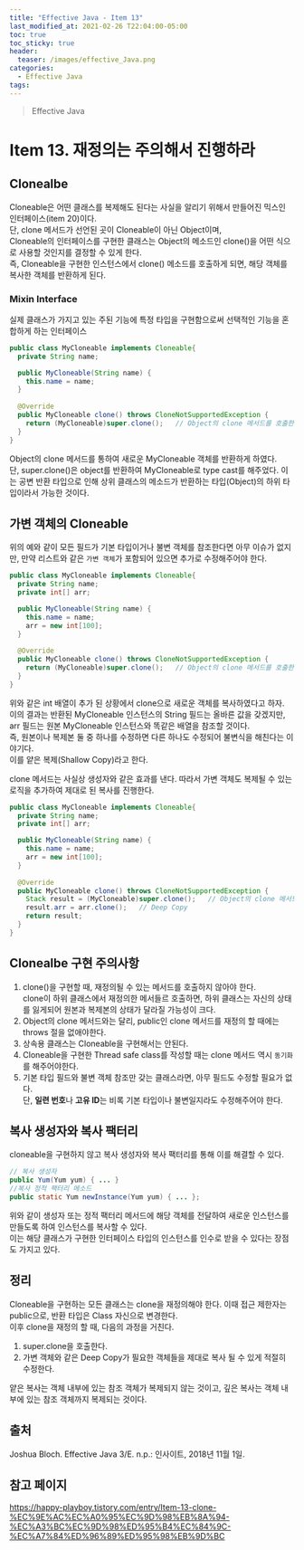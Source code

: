 ```yaml
---
title: "Effective Java - Item 13"
last_modified_at: 2021-02-26 T22:04:00-05:00
toc: true
toc_sticky: true
header:
  teaser: /images/effective_Java.png
categories: 
  - Effective Java
tags:
---
```


> Effective Java

Item 13. 재정의는 주의해서 진행하라
=============
## Clonealbe
Cloneable은 어떤 클래스를 복제해도 된다는 사실을 알리기 위해서 만들어진 믹스인 인터페이스(item 20)이다.   
단, clone 메서드가 선언된 곳이 Cloneable이 아닌 Object이며,  
Cloneable의 인터페이스를 구현한 클래스는 Object의 메소드인 clone()을 어떤 식으로 사용할 것인지를 결정할 수 있게 한다.  
즉, Cloneable을 구현한 인스턴스에서 clone() 메소드를 호출하게 되면, 해당 객체를 복사한 객체를 반환하게 된다.  

### Mixin Interface
실제 클래스가 가지고 있는 주된 기능에 특정 타입을 구현함으로써 선택적인 기능을 혼합하게 하는 인터페이스  
```java
public class MyCloneable implements Cloneable{
  private String name;

  public MyCloneable(String name) {
    this.name = name;
  }
  
  @Override
  public MyCloneable clone() throws CloneNotSupportedException {
    return (MyCloneable)super.clone();   // Object의 clone 메서드를 호출한다.
  }
}
```
Object의 clone 메서드를 통하여 새로운 MyCloneable 객체를 반환하게 하였다.  
단, super.clone()은 object를 반환하여 MyCloneable로 type cast를 해주었다. 이는 공변 반환 타입으로 인해 상위 클래스의 메소드가 반환하는 타입(Object)의 하위 타입이라서 가능한 것이다.  
 
## 가변 객체의 Cloneable
위의 예와 같이 모든 필드가 기본 타입이거나 불변 객체를 참조한다면 아무 이슈가 없지만, 만약 리스트와 같은 `가변 객체`가 포함되어 있으면 추가로 수정해주어야 한다.  
```java
public class MyCloneable implements Cloneable{
  private String name;
  private int[] arr;

  public MyCloneable(String name) {
    this.name = name;
    arr = new int[100];
  }
  
  @Override
  public MyCloneable clone() throws CloneNotSupportedException {
    return (MyCloneable)super.clone();   // Object의 clone 메서드를 호출한다.
  }
}
```
위와 같은 int 배열이 추가 된 상황에서 clone으로 새로운 객체를 복사하였다고 하자.  
이의 결과는 반환된 MyCloneable 인스턴스의 String 필드는 올바른 값을 갖겠지만, arr 필드는 원본 MyCloneable 인스턴스와 똑같은 배열을 참조할 것이다.  
즉, 원본이나 복제본 둘 중 하나를 수정하면 다른 하나도 수정되어 불변식을 해친다는 이야기다.  
이를 얕은 복제(Shallow Copy)라고 한다.

clone 메서드는 사실상 생성자와 같은 효과를 낸다. 따라서 가변 객체도 복제될 수 있는 로직을 추가하여 제대로 된 복사를 진행한다.  
```java
public class MyCloneable implements Cloneable{
  private String name;
  private int[] arr;

  public MyCloneable(String name) {
    this.name = name;
    arr = new int[100];
  }
  
  @Override
  public MyCloneable clone() throws CloneNotSupportedException {
    Stack result = (MyCloneable)super.clone();   // Object의 clone 메서드를 호출한다.
    result.arr = arr.clone();   // Deep Copy
    return result;
  }
}
```
<!--
## 좀 더 복잡한 가변 객체의 Cloneable

```java
public class MyCloneable implements Cloneable{
  private String name;
  private InnerClass[] IC = ...;

  private static class InnerClass{
    int val;
    InnerClass(int val){
      
    }
  }
  
  @Override
  public MyCloneable clone() throws CloneNotSupportedException {
    Stack result = (MyCloneable)super.clone();   // Object의 clone 메서드를 호출한다.
    result.arr = arr.clone();   // Deep Copy
    return result;
  }
}
```
-->
## Clonealbe 구현 주의사항
1. clone()을 구현할 때, 재정의될 수 있는 메서드를 호출하지 않아야 한다.  
clone이 하위 클래스에서 재정의한 메서들르 호출하면, 하위 클래스는 자신의 상태를 잃게되어 원본과 복제본의 상태가 달라질 가능성이 크다.  
2. Object의 clone 메서드와는 달리, public인 clone 메서드를 재정의 할 때에는 throws 절을 없애야한다.  
3. 상속용 클래스는 Cloneable을 구현해서는 안된다.  
4. Cloneable을 구현한 Thread safe class를 작성할 때는 clone 메서드 역시 `동기화`를 해주어야한다.  
5. 기본 타입 필드와 불변 객체 참조만 갖는 클래스라면, 아무 필드도 수정할 필요가 없다.  
단, **일련 번호**나 **고유 ID**는 비록 기본 타입이나 불변일지라도 수정해주어야 한다.  

## 복사 생성자와 복사 팩터리
cloneable을 구현하지 않고 복사 생성자와 복사 팩터리를 통해 이를 해결할 수 있다.
```java
// 복사 생성자
public Yum(Yum yum) { ... }
//복사 정적 팩터리 메소드
public static Yum newInstance(Yum yum) { ... };
```
위와 같이 생성자 또는 정적 팩터리 메서드에 해당 객체를 전달하여 새로운 인스턴스를 만들도록 하여 인스턴스를 복사할 수 있다.  
이는 해당 클래스가 구현한 인터페이스 타입의 인스턴스를 인수로 받을 수 있다는 장점도 가지고 있다.

## 정리
Cloneable을 구현하는 모든 클래스는 clone을 재정의해야 한다. 이때 접근 제한자는 public으로, 반환 타입은 Class 자신으로 변경한다.  
이후 clone을 재정의 할 때, 다음의 과정을 거친다.  
1. super.clone을 호출한다.
2. 가변 객체와 같은 Deep Copy가 필요한 객체들을 제대로 복사 될 수 있게 적절히 수정한다.  

얕은 복사는 객체 내부에 있는 참조 객체가 복제되지 않는 것이고, 깊은 복사는 객체 내부에 있는 참조 객체까지 복제되는 것이다.  

## 출처
Joshua Bloch. Effective Java 3/E. n.p.: 인사이트, 2018년 11월 1일.  

## 참고 페이지
<https://happy-playboy.tistory.com/entry/Item-13-clone-%EC%9E%AC%EC%A0%95%EC%9D%98%EB%8A%94-%EC%A3%BC%EC%9D%98%ED%95%B4%EC%84%9C-%EC%A7%84%ED%96%89%ED%95%98%EB%9D%BC>  